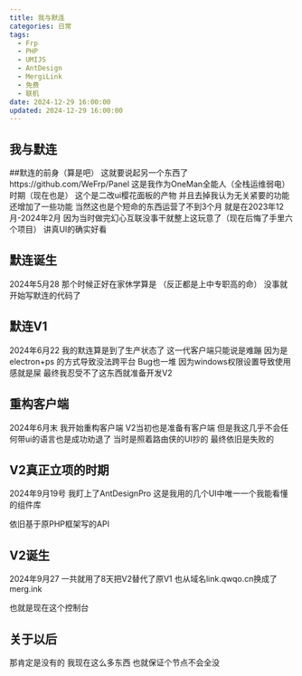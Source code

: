 ```yaml
---
title: 我与默连
categories: 日常
tags:
  - Frp
  - PHP
  - UMIJS
  - AntDesign
  - MergiLink
  - 免费
  - 联机
date: 2024-12-29 16:00:00
updated: 2024-12-29 16:00:00
---
```


## 我与默连

##默连的前身（算是吧）
这就要说起另一个东西了https://github.com/WeFrp/Panel
这是我作为OneMan全能人（全栈运维弱电）时期（现在也是）
这个是二改ui樱花面板的产物 并且去掉我认为无关紧要的功能
还增加了一些功能
当然这也是个短命的东西运营了不到3个月
就是在2023年12月-2024年2月
因为当时做完幻心互联没事干就整上这玩意了（现在后悔了手里六个项目）
讲真UI的确实好看

## 默连诞生
2024年5月28
那个时候正好在家休学算是 （反正都是上中专职高的命）
没事就开始写默连的代码了

## 默连V1 
2024年6月22
我的默连算是到了生产状态了
这一代客户端只能说是难蹦
因为是electron+ps 的方式导致没法跨平台 Bug也一堆 因为windows权限设置导致使用感就是屎
最终我忍受不了这东西就准备开发V2

## 重构客户端
2024年6月末
我开始重构客户端
V2当初也是准备有客户端
但是我这几乎不会任何带ui的语言也是成功劝退了
当时是照着路由侠的UI抄的
最终依旧是失败的

## V2真正立项的时期
2024年9月19号
我盯上了AntDesignPro
这是我用的几个UI中唯一一个我能看懂的组件库

依旧基于原PHP框架写的API

## V2诞生
2024年9月27
一共就用了8天把V2替代了原V1
也从域名link.qwqo.cn换成了merg.ink

也就是现在这个控制台

## 关于以后
那肯定是没有的
我现在这么多东西 也就保证个节点不会全没
